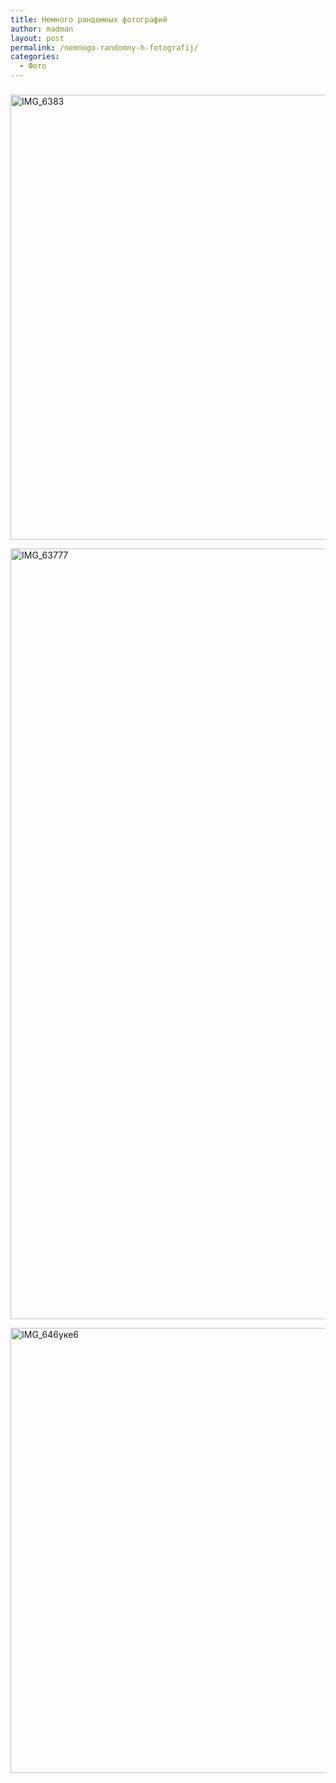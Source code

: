 ```yaml
---
title: Немного рандомных фотографий
author: madman
layout: post
permalink: /nemnogo-randomny-h-fotografij/
categories:
  - Фото
---
```

### 

<a href="http://res.cloudinary.com/doam-ru/image/upload/v1409069981/IMG_6383_nuztmf.jpg" rel="lightbox[806]" title="IMG_6383"><img class="aligncenter wp-image-808 size-full" src="http://res.cloudinary.com/doam-ru/image/upload/v1409069981/IMG_6383_nuztmf.jpg" alt="IMG_6383" width="1068" height="712" /></a><!--more-->

<a href="http://res.cloudinary.com/doam-ru/image/upload/v1409069987/IMG_63777_zxoss3.jpg" rel="lightbox[806]" title="IMG_63777"><img class="aligncenter wp-image-807 size-full" src="http://res.cloudinary.com/doam-ru/image/upload/v1409069987/IMG_63777_zxoss3.jpg" alt="IMG_63777" width="927" height="1233" /></a>

<a href="http://res.cloudinary.com/doam-ru/image/upload/v1409069977/IMG_646uke6_cdvggc.jpg" rel="lightbox[806]" title="IMG_646уке6"><img class="aligncenter wp-image-810 size-full" src="http://res.cloudinary.com/doam-ru/image/upload/v1409069977/IMG_646uke6_cdvggc.jpg" alt="IMG_646уке6" width="1068" height="712" /></a>
